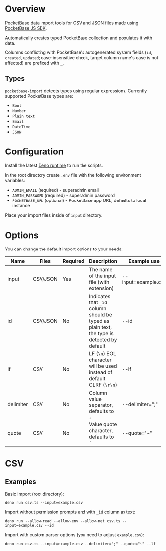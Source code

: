 # Overview

PocketBase data import tools for CSV and JSON files made using
[PocketBase JS SDK](https://github.com/pocketbase/js-sdk).

Automatically creates typed PocketBase collection and populates it with data.

Columns conflicting with PocketBase's autogenerated system fields (`id`,
`created`, `updated`; case-insensitive check, target column name's case is not
affected) are prefixed with `_`.

## Types

`pocketbase-import` detects types using regular expressions. Currently supported
PocketBase types are:

- `Bool`
- `Number`
- `Plain text`
- `Email`
- `DateTime`
- `JSON`

# Configuration
Install the latest [Deno runtime](https://deno.land/) to run the scripts.

In the root directory create `.env` file with the following environment
variables:

- `ADMIN_EMAIL` (required) - superadmin email
- `ADMIN_PASSWORD` (required) - superadmin password
- `POCKETBASE_URL` (optional) - PocketBase app URL, defaults to local instance

Place your import files inside of `input` directory.

# Options

You can change the default import options to your needs:

| Name      | Files    | Required | Description                                                                                | Example use         |
| --------- | -------- | -------- | ------------------------------------------------------------------------------------------ | ------------------- |
| input     | CSV/JSON | Yes      | The name of the input file (with extension)                                                | --input=example.csv |
| id        | CSV/JSON | No       | Indicates that `_id` column should be typed as plain text, the type is detected by default | --id                |
| lf        | CSV      | No       | LF (`\n`) EOL character will be used instead of default CLRF (`\r\n`)                      | --lf                |
| delimiter | CSV      | No       | Column value separator, defaults to `,`                                                    | --delimiter=";"       |
| quote     | CSV      | No       | Value quote character, defaults to `'`                                                     | --quote='~"           |

# CSV

## Examples

Basic import (root directory):

```
deno run csv.ts --input=example.csv
```

Import without permission prompts and with `_id` column as text:

```
deno run --allow-read --allow-env --allow-net csv.ts --input=example.csv --id
```

Import with custom parser options (you need to adjust `example.csv`):

```
deno run csv.ts --input=example.csv --delimiter=";" --quote="~" --lf
```
